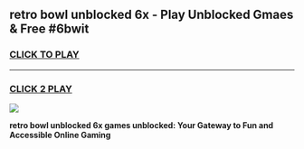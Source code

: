 
## retro bowl unblocked 6x - Play Unblocked Gmaes & Free #6bwit
<h3>
<a href="https://news.freeplayer.one?title=retro_bowl_unblocked_6x&ref=24F">CLICK TO PLAY</a></h3>
<hr>

<h3>
<a href="https://news.freeplayer.one?title=retro_bowl_unblocked_6x&ref=24F">CLICK 2 PLAY</a>
  
</h3>

<a href="https://news.freeplayer.one?title=retro_bowl_unblocked_6x&ref=24F/"><img src="https://clearcache.store/games.png"></a>


**retro bowl unblocked 6x games unblocked: Your Gateway to Fun and Accessible Online Gaming**
